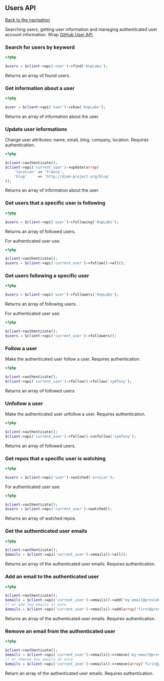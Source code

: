 ## Users API
[Back to the navigation](index.md)

Searching users, getting user information and managing authenticated user account information.
Wrap [GitHub User API](http://developer.github.com/v3/users/).

### Search for users by keyword

```php
<?php

$users = $client->api('user')->find('KnpLabs');
```

Returns an array of found users.

### Get information about a user

```php
<?php

$user = $client->api('user')->show('KnpLabs');
```

Returns an array of information about the user.

### Update user informations

Change user attributes: name, email, blog, company, location. Requires authentication.

```php
<?php

$client->authenticate();
$client->api('current_user')->update(array(
    'location' => 'France',
    'blog'     => 'http://diem-project.org/blog'
));
```

Returns an array of information about the user.

### Get users that a specific user is following

```php
<?php

$users = $client->api('user')->following('KnpLabs');
```

Returns an array of followed users.

For authenticated user use:

```php
<?php

$client->authenticate();
$users = $client->api('current_user')->follow()->all();
```

### Get users following a specific user

```php
<?php

$users = $client->api('user')->followers('KnpLabs');
```

Returns an array of following users.

For authenticated user use:

```php
<?php

$client->authenticate();
$users = $client->api('current_user')->followers();
```

### Follow a user

Make the authenticated user follow a user. Requires authentication.

```php
<?php

$client->authenticate();
$client->api('current_user')->follow()->follow('symfony');
```

Returns an array of followed users.

### Unfollow a user

Make the authenticated user unfollow a user. Requires authentication.

```php
<?php

$client->authenticate();
$client->api('current_user')->follow()->unfollow('symfony');
```

Returns an array of followed users.

### Get repos that a specific user is watching

```php
<?php

$users = $client->api('user')->watched('ornicar');
```

For authenticated user use:

```php
<?php

$client->authenticate();
$users = $client->api('current_user')->watched();
```

Returns an array of watched repos.

### Get the authenticated user emails

```php
<?php

$client->authenticate();
$emails = $client->api('current_user')->emails()->all();
```

Returns an array of the authenticated user emails. Requires authentication.

### Add an email to the authenticated user

```php
<?php

$client->authenticate();
$emails = $client->api('current_user')->emails()->add('my-email@provider.org');
// or add few emails at once
$emails = $client->api('current_user')->emails()->add(array('first@provider.org', 'second@provider.org'));
```

Returns an array of the authenticated user emails. Requires authentication.

### Remove an email from the authenticated user

```php
<?php

$client->authenticate();
$emails = $client->api('current_user')->emails()->remove('my-email@provider.org');
// or remove few emails at once
$emails = $client->api('current_user')->emails()->remove(array('first@provider.org', 'second@provider.org'));
```

Return an array of the authenticated user emails. Requires authentication.
